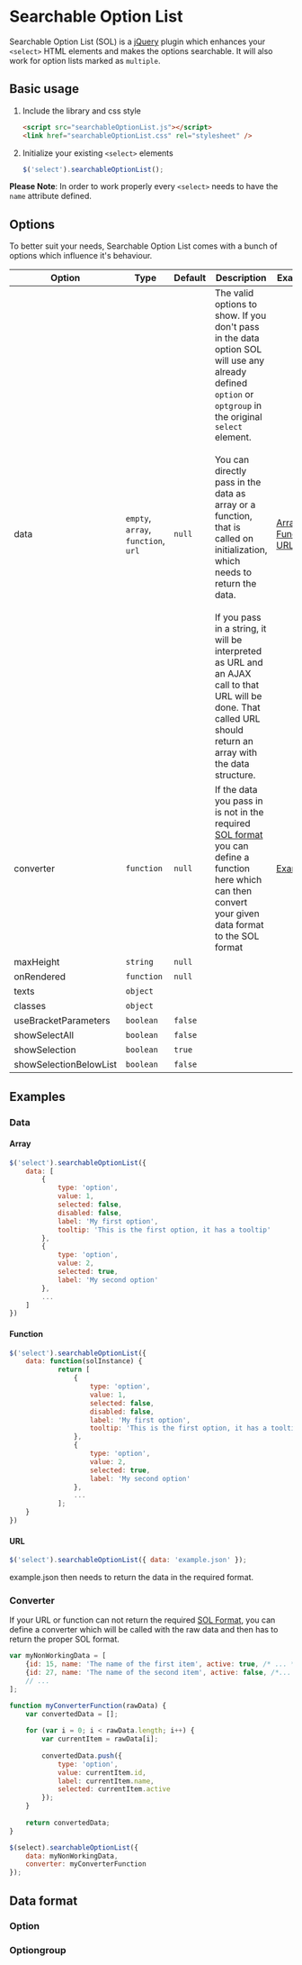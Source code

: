 # Searchable Option List

Searchable Option List (SOL) is a [jQuery](http://www.jquery.com) plugin which enhances your `<select>` HTML elements and makes the options searchable. It will also work for option lists marked as `multiple`.

## Basic usage

1. Include the library and css style
   
   ```html
   <script src="searchableOptionList.js"></script>
   <link href="searchableOptionList.css" rel="stylesheet" />
   ```

2. Initialize your existing `<select>` elements

   ```javascript
   $('select').searchableOptionList();
   ```

**Please Note**: In order to work properly every `<select>` needs to have the `name` attribute defined.

## Options

To better suit your needs, Searchable Option List comes with a bunch of options which influence it's behaviour.

| Option | Type | Default | Description | Example |
|--------|------|---------|-------------|---------|
|data|`empty`, `array`, `function`, `url` | `null` | The valid options to show. If you don't pass in the data option SOL will use any already defined `option` or `optgroup` in the original `select` element.<br><br>You can directly pass in the data as array or a function, that is called on initialization, which needs to return the data.<br><br>If you pass in a string, it will be interpreted as URL and an AJAX call to that URL will be done. That called URL should return an array with the data structure. | [Array](#array),<br>[Function](#function),<br>[URL](#url) |
|converter|`function`|`null`|If the data you pass in is not in the required [SOL format](#fata-format) you can define a function here which can then convert your given data format to the SOL format | [Example](#converter) 
|maxHeight|`string`|`null`|||
|onRendered|`function`|`null`|||
|texts|`object`||||
|classes|`object`||||
|useBracketParameters|`boolean`|`false`|||
|showSelectAll|`boolean`|`false`|||
|showSelection|`boolean`|`true`|||
|showSelectionBelowList|`boolean`|`false`|||
            

## Examples

### Data

#### Array
```javascript
$('select').searchableOptionList({
    data: [
        {
            type: 'option',
            value: 1,
            selected: false,
            disabled: false,
            label: 'My first option',
            tooltip: 'This is the first option, it has a tooltip'
        },
        {
            type: 'option',
            value: 2,
            selected: true,
            label: 'My second option'
        },
        ...
    ]
})
```

#### Function
```javascript
$('select').searchableOptionList({
    data: function(solInstance) {
            return [
                {
                    type: 'option',
                    value: 1,
                    selected: false,
                    disabled: false,
                    label: 'My first option',
                    tooltip: 'This is the first option, it has a tooltip'
                },
                {
                    type: 'option',
                    value: 2,
                    selected: true,
                    label: 'My second option'
                },
                ...
            ];
    }
})
```

#### URL
```javascript
$('select').searchableOptionList({ data: 'example.json' });
```

example.json then needs to return the data in the required format.

### Converter
If your URL or function can not return the required [SOL Format](#fata-format), you can define a converter which will be called with the raw data and then has to return the proper SOL format.

```javascript
var myNonWorkingData = [
    {id: 15, name: 'The name of the first item', active: true, /* ... */ },
    {id: 27, name: 'The name of the second item', active: false, /*... */},
    // ...
];

function myConverterFunction(rawData) {
    var convertedData = [];
    
    for (var i = 0; i < rawData.length; i++) {
        var currentItem = rawData[i];
        
        convertedData.push({
            type: 'option',
            value: currentItem.id,
            label: currentItem.name,
            selected: currentItem.active
        });
    }
    
    return convertedData;
}

$(select).searchableOptionList({
    data: myNonWorkingData,
    converter: myConverterFunction
});
```

## Data format

### Option

### Optiongroup
